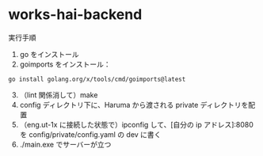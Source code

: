# works-hai-backend

実行手順

1. go をインストール
2. goimports をインストール：

```
go install golang.org/x/tools/cmd/goimports@latest
```

3. （lint 関係消して）make
4. config ディレクトリ下に、Haruma から渡される private ディレクトリを配置
5. （eng.ut-1x に接続した状態で）ipconfig して、[自分の ip アドレス]:8080 を config/private/config.yaml の dev に書く
6. ./main.exe でサーバーが立つ
